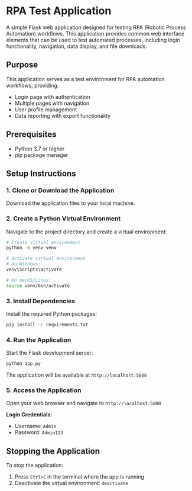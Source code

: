 # RPA Test Application

A simple Flask web application designed for testing RPA (Robotic Process Automation) workflows. This application provides common web interface elements that can be used to test automated processes, including login functionality, navigation, data display, and file downloads.

## Purpose

This application serves as a test environment for RPA automation workflows, providing:
- Login page with authentication
- Multiple pages with navigation
- User profile management
- Data reporting with export functionality

## Prerequisites

- Python 3.7 or higher
- pip package manager

## Setup Instructions

### 1. Clone or Download the Application

Download the application files to your local machine.

### 2. Create a Python Virtual Environment

Navigate to the project directory and create a virtual environment:

```bash
# Create virtual environment
python -m venv venv

# Activate virtual environment
# On Windows:
venv\Scripts\activate

# On macOS/Linux:
source venv/bin/activate
```

### 3. Install Dependencies

Install the required Python packages:

```bash
pip install -r requirements.txt
```

### 4. Run the Application

Start the Flask development server:

```bash
python app.py
```

The application will be available at `http://localhost:5000`

### 5. Access the Application

Open your web browser and navigate to `http://localhost:5000`

**Login Credentials:**
- Username: `Admin`
- Password: `Admin123`

## Stopping the Application

To stop the application:
1. Press `Ctrl+C` in the terminal where the app is running
2. Deactivate the virtual environment: `deactivate`
